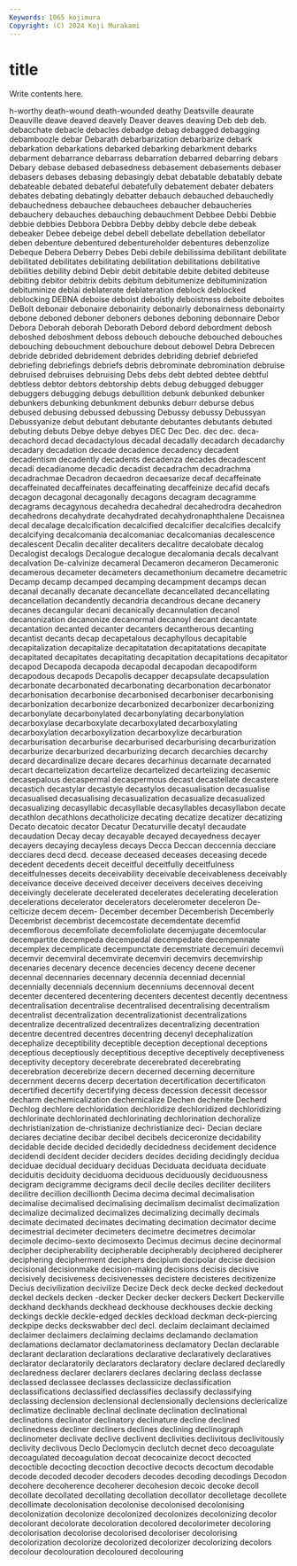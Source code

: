 ```yaml
---
Keywords: 1065 kojimura
Copyright: (C) 2024 Koji Murakami
---
```


# title

Write contents here.



h-worthy
death-wound death-wounded deathy Deatsville deaurate Deauville deave deaved deavely Deaver
deaves deaving Deb deb deb. debacchate debacle debacles debadge debag
debagged debagging debamboozle debar Debarath debarbarization debarbarize debark debarkation debarkations
debarked debarking debarkment debarks debarment debarrance debarrass debarration debarred debarring
debars Debary debase debased debasedness debasement debasements debaser debasers debases
debasing debasingly debat debatable debatably debate debateable debated debateful debatefully
debatement debater debaters debates debating debatingly debatter debauch debauched debauchedly
debauchedness debauchee debauchees debaucher debaucheries debauchery debauches debauching debauchment Debbee
Debbi Debbie debbie debbies Debbora Debbra Debby debby debcle debe
debeak debeaker Debee debeige debel debell debellate debellation debellator deben
debenture debentured debentureholder debentures debenzolize Debeque Debera Deberry Debes Debi
debile debilissima debilitant debilitate debilitated debilitates debilitating debilitation debilitations debilitative
debilities debility debind Debir debit debitable debite debited debiteuse debiting
debitor debitrix debits debitum debitumenize debituminization debituminize deblai deblaterate deblateration
deblock deblocked deblocking DEBNA deboise deboist deboistly deboistness deboite deboites
DeBolt debonair debonaire debonairity debonairly debonairness debonairty debone deboned deboner
deboners debones deboning debonnaire Debor Debora Deborah deborah Deborath Debord
debord debordment debosh deboshed deboshment deboss debouch debouche debouched debouches
debouching debouchment debouchure debout debowel Debra Debrecen debride debrided debridement
debrides debriding debrief debriefed debriefing debriefings debriefs debris debrominate debromination
debruise debruised debruises debruising Debs debs debt debted debtee debtful
debtless debtor debtors debtorship debts debug debugged debugger debuggers debugging
debugs debullition debunk debunked debunker debunkers debunking debunkment debunks deburr
deburse debus debused debusing debussed debussing Debussy debussy Debussyan Debussyanize
debut debutant debutante debutantes debutants debuted debuting debuts Debye debye
debyes DEC Dec Dec. dec dec. deca- decachord decad decadactylous
decadal decadally decadarch decadarchy decadary decadation decade decadence decadency decadent
decadentism decadently decadents decadenza decades decadescent decadi decadianome decadic decadist
decadrachm decadrachma decadrachmae Decadron decaedron decaesarize decaf decaffeinate decaffeinated decaffeinates
decaffeinating decaffeinize decafid decafs decagon decagonal decagonally decagons decagram decagramme
decagrams decagynous decahedra decahedral decahedrodra decahedron decahedrons decahydrate decahydrated decahydronaphthalene
Decaisnea decal decalage decalcification decalcified decalcifier decalcifies decalcify decalcifying decalcomania
decalcomaniac decalcomanias decalescence decalescent Decalin decaliter decaliters decalitre decalobate decalog
Decalogist decalogs Decalogue decalogue decalomania decals decalvant decalvation De-calvinize decameral
Decameron decameron Decameronic decamerous decameter decameters decamethonium decametre decametric Decamp
decamp decamped decamping decampment decamps decan decanal decanally decanate decancellate
decancellated decancellating decancellation decandently decandria decandrous decane decanery decanes decangular
decani decanically decannulation decanol decanonization decanonize decanormal decanoyl decant decantate
decantation decanted decanter decanters decantherous decanting decantist decants decap decapetalous
decaphyllous decapitable decapitalization decapitalize decapitatation decapitatations decapitate decapitated decapitates decapitating
decapitation decapitations decapitator decapod Decapoda decapoda decapodal decapodan decapodiform decapodous
decapods Decapolis decapper decapsulate decapsulation decarbonate decarbonated decarbonating decarbonation decarbonator
decarbonisation decarbonise decarbonised decarboniser decarbonising decarbonization decarbonize decarbonized decarbonizer decarbonizing
decarbonylate decarbonylated decarbonylating decarbonylation decarboxylase decarboxylate decarboxylated decarboxylating decarboxylation decarboxylization
decarboxylize decarburation decarburisation decarburise decarburised decarburising decarburization decarburize decarburized decarburizing
decarch decarchies decarchy decard decardinalize decare decares decarhinus decarnate decarnated
decart decartelization decartelize decartelized decartelizing decasemic decasepalous decaspermal decaspermous decast
decastellate decastere decastich decastylar decastyle decastylos decasualisation decasualise decasualised decasualising
decasualization decasualize decasualized decasualizing decasyllabic decasyllable decasyllables decasyllabon decate decathlon
decathlons decatholicize decating decatize decatizer decatizing Decato decatoic decator Decatur
Decaturville decatyl decaudate decaudation Decay decay decayable decayed decayedness decayer
decayers decaying decayless decays Decca Deccan deccennia decciare decciares decd
decd. decease deceased deceases deceasing decede decedent decedents deceit deceitful
deceitfully deceitfulness deceitfulnesses deceits deceivability deceivable deceivableness deceivably deceivance deceive
deceived deceiver deceivers deceives deceiving deceivingly decelerate decelerated decelerates decelerating
deceleration decelerations decelerator decelerators decelerometer deceleron De-celticize decem decem- December
december Decemberish Decemberly Decembrist decembrist decemcostate decemdentate decemfid decemflorous decemfoliate
decemfoliolate decemjugate decemlocular decempartite decempeda decempedal decempedate decempennate decemplex decemplicate
decempunctate decemstriate decemuiri decemvii decemvir decemviral decemvirate decemviri decemvirs decemvirship
decenaries decenary decence decencies decency decene decener decennal decennaries decennary
decennia decenniad decennial decennially decennials decennium decenniums decennoval decent decenter
decentered decentering decenters decentest decently decentness decentralisation decentralise decentralised decentralising
decentralism decentralist decentralization decentralizationist decentralizations decentralize decentralized decentralizes decentralizing decentration
decentre decentred decentres decentring decenyl decephalization decephalize deceptibility deceptible deception
deceptional deceptions deceptious deceptiously deceptitious deceptive deceptively deceptiveness deceptivity deceptory
decerebrate decerebrated decerebrating decerebration decerebrize decern decerned decerning decerniture decernment
decerns decerp decertation decertification decertificaton decertified decertify decertifying decess decession
decessit decessor decharm dechemicalization dechemicalize Dechen dechenite Decherd Dechlog dechlore
dechloridation dechloridize dechloridized dechloridizing dechlorinate dechlorinated dechlorinating dechlorination dechoralize dechristianization
de-christianize dechristianize deci- Decian deciare deciares deciatine decibar decibel decibels
deciceronize decidability decidable decide decided decidedly decidedness decidement decidence decidendi
decident decider deciders decides deciding decidingly decidua deciduae decidual deciduary
deciduas Deciduata deciduata deciduate deciduitis deciduity deciduoma deciduous deciduously deciduousness
decigram decigramme decigrams decil decile deciles deciliter deciliters decilitre decillion
decillionth Decima decima decimal decimalisation decimalise decimalised decimalising decimalism decimalist
decimalization decimalize decimalized decimalizes decimalizing decimally decimals decimate decimated decimates
decimating decimation decimator decime decimestrial decimeter decimeters decimetre decimetres decimolar
decimole decimo-sexto decimosexto Decimus decimus decine decinormal decipher decipherability decipherable
decipherably deciphered decipherer deciphering decipherment deciphers decipium decipolar decise decision
decisional decisionmake decision-making decisions decisis decisive decisively decisiveness decisivenesses decistere
decisteres decitizenize Decius decivilization decivilize Decize Deck deck decke decked
deckedout deckel deckels decken -decker Decker decker deckers Deckert Deckerville
deckhand deckhands deckhead deckhouse deckhouses deckie decking deckings deckle deckle-edged
deckles deckload deckman deck-piercing deckpipe decks deckswabber decl decl. declaim
declaimant declaimed declaimer declaimers declaiming declaims declamando declamation declamations declamator
declamatoriness declamatory Declan declarable declarant declaration declarations declarative declaratively declaratives
declarator declaratorily declarators declaratory declare declared declaredly declaredness declarer declarers
declares declaring declass declasse declassed declassee declasses declassicize declassification declassifications
declassified declassifies declassify declassifying declassing declension declensional declensionally declensions declericalize
declimatize declinable declinal declinate declination declinational declinations declinator declinatory declinature
decline declined declinedness decliner decliners declines declining declinograph declinometer declivate
declive declivent declivities declivitous declivitously declivity declivous Declo Declomycin declutch
decnet deco decoagulate decoagulated decoagulation decoat decocainize decoct decocted decoctible
decocting decoction decoctive decocts decoctum decodable decode decoded decoder decoders
decodes decoding decodings Decodon decohere decoherence decoherer decohesion decoic decoke
decoll decollate decollated decollating decollation decollator decolletage decollete decollimate decolonisation
decolonise decolonised decolonising decolonization decolonize decolonized decolonizes decolonizing decolor decolorant
decolorate decoloration decolored decolorimeter decoloring decolorisation decolorise decolorised decoloriser decolorising
decolorization decolorize decolorized decolorizer decolorizing decolors decolour decolouration decoloured decolouring
